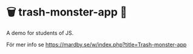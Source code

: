 # 🗑️ trash-monster-app 👹

A demo for students of JS.

För mer info se https://mardby.se/w/index.php?title=Trash-monster-app
